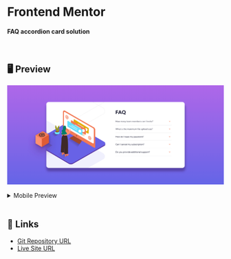 # Frontend Mentor
#### FAQ accordion card solution

<br>

## 🖥 Preview
![](./images/screenshot.png)

<details markdown="1">
<summary>Mobile Preview</summary>

<img style="height: 600px" src="./images/screenshot2.png">

</details>

<br>

## 📎 Links
- [Git Repository URL](https://github.com/kyungeun-j/frontend-mentor-challenges/tree/master/faq-accordion-card)
- [Live Site URL](https://kyungeun-j.github.io/frontend-mentor-challenges/faq-accordion-card/)
